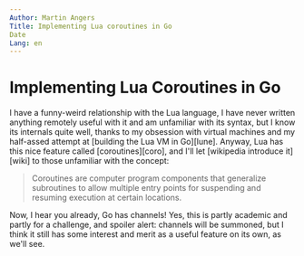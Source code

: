 ```yaml
---
Author: Martin Angers
Title: Implementing Lua coroutines in Go
Date
Lang: en
---
```


# Implementing Lua Coroutines in Go

I have a funny-weird relationship with the Lua language, I have never written anything remotely useful with it and am unfamiliar with its syntax, but I know its internals quite well, thanks to my obsession with virtual machines and my half-assed attempt at [building the Lua VM in Go][lune]. Anyway, Lua has this nice feature called [coroutines][coro], and I'll let [wikipedia introduce it][wiki] to those unfamiliar with the concept:

> Coroutines are computer program components that generalize subroutines to allow multiple entry points for suspending and resuming execution at certain locations.

Now, I hear you already, Go has channels! Yes, this is partly academic and partly for a challenge, and spoiler alert: channels will be summoned, but I think it still has some interest and merit as a useful feature on its own, as we'll see.
